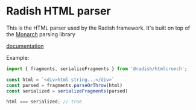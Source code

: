 # Radish HTML parser

This is the HTML parser used by the Radish framework. It's built on top of the [Monarch](https://github.com/fcrozatier/monarch) parsing library

[documentation](https://jsr.io/@radish/htmlcrunch)

Example:

```ts
import { fragments, serializeFragments } from '@radish/htmlcrunch';

const html = `<div>html string...</div>`
const parsed = fragments.parseOrThrow(html)
const serialized = serializeFragments(parsed)

html === serialized; // true
```
